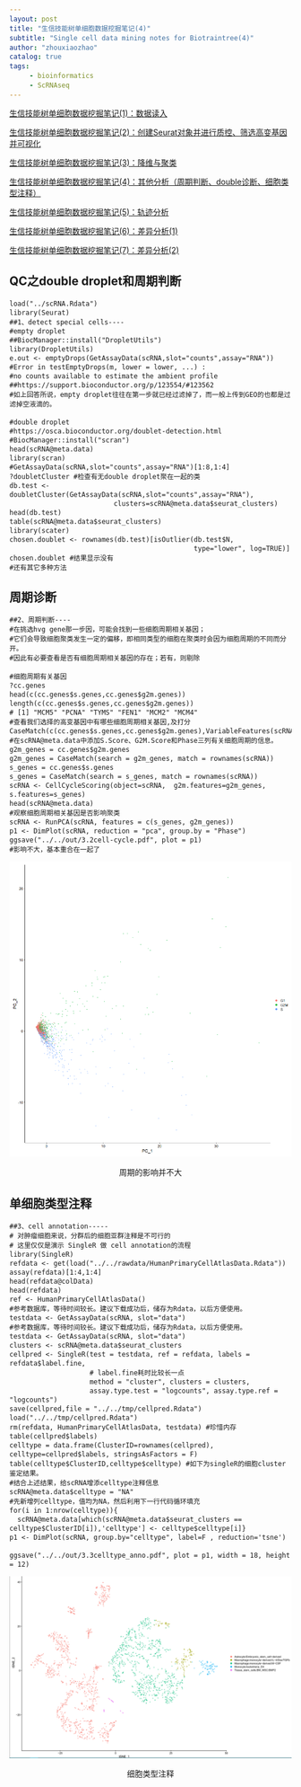 ```yaml
---
layout: post
title: "生信技能树单细胞数据挖掘笔记(4)"
subtitle: "Single cell data mining notes for Biotraintree(4)"
author: "zhouxiaozhao"
catalog: true
tags:
     - bioinformatics
     - ScRNAseq
---
```


[生信技能树单细胞数据挖掘笔记(1)：数据读入](https://www.zhouxiaozhao.cn/2020/10/24/ScRNAseq(7)/)

[生信技能树单细胞数据挖掘笔记(2)：创建Seurat对象并进行质控、筛选高变基因并可视化](https://www.zhouxiaozhao.cn/2020/10/27/ScRNAseq(8)/)

[生信技能树单细胞数据挖掘笔记(3)：降维与聚类](https://www.zhouxiaozhao.cn/2020/10/29/ScRNAseq(9)/)

[生信技能树单细胞数据挖掘笔记(4)：其他分析（周期判断、double诊断、细胞类型注释）](https://www.zhouxiaozhao.cn/2020/10/31/ScRNAseq(10)/)

[生信技能树单细胞数据挖掘笔记(5)：轨迹分析](https://www.zhouxiaozhao.cn/2020/11/03/ScRNAseq(11)/)

[生信技能树单细胞数据挖掘笔记(6)：差异分析(1)](https://www.zhouxiaozhao.cn/2020/11/05/ScRNAseq(12)/)

[生信技能树单细胞数据挖掘笔记(7)：差异分析(2)](https://www.zhouxiaozhao.cn/2020/11/07/ScRNAseq(13)/)


## QC之double droplet和周期判断

```
load("../scRNA.Rdata")
library(Seurat)
##1、detect special cells----
#empty droplet
##BiocManager::install("DropletUtils")
library(DropletUtils)
e.out <- emptyDrops(GetAssayData(scRNA,slot="counts",assay="RNA"))
#Error in testEmptyDrops(m, lower = lower, ...) :
#no counts available to estimate the ambient profile
##https://support.bioconductor.org/p/123554/#123562
#如上回答所说，empty droplet往往在第一步就已经过滤掉了，而一般上传到GEO的也都是过滤掉空液滴的。

#double droplet
#https://osca.bioconductor.org/doublet-detection.html
#BiocManager::install("scran")
head(scRNA@meta.data)
library(scran)
#GetAssayData(scRNA,slot="counts",assay="RNA")[1:8,1:4]
?doubletCluster #检查有无double droplet聚在一起的类
db.test <- doubletCluster(GetAssayData(scRNA,slot="counts",assay="RNA"),
                          clusters=scRNA@meta.data$seurat_clusters)
head(db.test)
table(scRNA@meta.data$seurat_clusters)
library(scater)
chosen.doublet <- rownames(db.test)[isOutlier(db.test$N,
                                              type="lower", log=TRUE)]
chosen.doublet #结果显示没有
#还有其它多种方法
```

## 周期诊断

```
##2、周期判断----
#在挑选hvg gene那一步因，可能会找到一些细胞周期相关基因；
#它们会导致细胞聚类发生一定的偏移，即相同类型的细胞在聚类时会因为细胞周期的不同而分开。
#因此有必要查看是否有细胞周期相关基因的存在；若有，则剔除

#细胞周期有关基因
?cc.genes
head(c(cc.genes$s.genes,cc.genes$g2m.genes))
length(c(cc.genes$s.genes,cc.genes$g2m.genes))
# [1] "MCM5" "PCNA" "TYMS" "FEN1" "MCM2" "MCM4"
#查看我们选择的高变基因中有哪些细胞周期相关基因,及打分
CaseMatch(c(cc.genes$s.genes,cc.genes$g2m.genes),VariableFeatures(scRNA))
#在scRNA@meta.data中添加S.Score、G2M.Score和Phase三列有关细胞周期的信息。
g2m_genes = cc.genes$g2m.genes
g2m_genes = CaseMatch(search = g2m_genes, match = rownames(scRNA))
s_genes = cc.genes$s.genes
s_genes = CaseMatch(search = s_genes, match = rownames(scRNA))
scRNA <- CellCycleScoring(object=scRNA,  g2m.features=g2m_genes,  s.features=s_genes)
head(scRNA@meta.data)
#观察细胞周期相关基因是否影响聚类
scRNA <- RunPCA(scRNA, features = c(s_genes, g2m_genes))
p1 <- DimPlot(scRNA, reduction = "pca", group.by = "Phase")
ggsave("../../out/3.2cell-cycle.pdf", plot = p1)
#影响不大，基本重合在一起了
```

![image-20201109155517095](\img\posts\2020.10.29\image-20201109155517095.png)

<center>
    周期的影响并不大
</center>

## 单细胞类型注释

```
##3、cell annotation-----
# 对肿瘤细胞来说，分群后的细胞亚群注释是不可行的
# 这里仅仅是演示 SingleR 做 cell annotation的流程
library(SingleR)
refdata <- get(load("../../rawdata/HumanPrimaryCellAtlasData.Rdata"))
assay(refdata)[1:4,1:4]
head(refdata@colData)
head(refdata)
ref <- HumanPrimaryCellAtlasData()
#参考数据库，等待时间较长。建议下载成功后，储存为Rdata，以后方便使用。
testdata <- GetAssayData(scRNA, slot="data")
#参考数据库，等待时间较长。建议下载成功后，储存为Rdata，以后方便使用。
testdata <- GetAssayData(scRNA, slot="data")
clusters <- scRNA@meta.data$seurat_clusters
cellpred <- SingleR(test = testdata, ref = refdata, labels = refdata$label.fine,
                    # label.fine耗时比较长一点
                    method = "cluster", clusters = clusters,
                    assay.type.test = "logcounts", assay.type.ref = "logcounts")
save(cellpred,file = "../../tmp/cellpred.Rdata")
load("../../tmp/cellpred.Rdata")
rm(refdata, HumanPrimaryCellAtlasData, testdata) #珍惜内存
table(cellpred$labels)
celltype = data.frame(ClusterID=rownames(cellpred), celltype=cellpred$labels, stringsAsFactors = F)
table(celltype$ClusterID,celltype$celltype) #如下为singleR的细胞cluster鉴定结果。
#结合上述结果，给scRNA增添celltype注释信息
scRNA@meta.data$celltype = "NA"
#先新增列celltype，值均为NA，然后利用下一行代码循环填充
for(i in 1:nrow(celltype)){
  scRNA@meta.data[which(scRNA@meta.data$seurat_clusters == celltype$ClusterID[i]),'celltype'] <- celltype$celltype[i]}
p1 <- DimPlot(scRNA, group.by="celltype", label=F , reduction='tsne')

ggsave("../../out/3.3celltype_anno.pdf", plot = p1, width = 18, height = 12)

```

![image-20201109160114523](\img\posts\2020.10.29\image-20201109160114523.png)

<center>
    细胞类型注释
</center>
